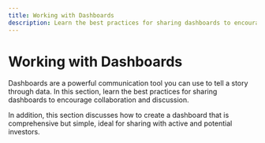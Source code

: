 ```yaml
---
title: Working with Dashboards
description: Learn the best practices for sharing dashboards to encourage collaboration and discussion.
---
```


# Working with Dashboards

Dashboards are a powerful communication tool you can use to tell a story through data. In this section, learn the best practices for sharing dashboards to encourage collaboration and discussion.

In addition, this section discusses how to create a dashboard that is comprehensive but simple, ideal for sharing with active and potential investors.
